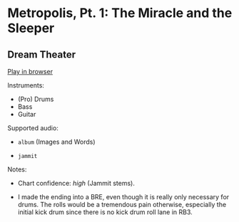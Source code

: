 # Metropolis, Pt\. 1: The Miracle and the Sleeper

## Dream Theater


[Play in browser](http://pages.cs.wisc.edu/~tolly/customs/?title=metropolis-pt-1&artist=dream-theater)

Instruments:

  * (Pro) Drums
  * Bass
  * Guitar

Supported audio:

  * `album` (Images and Words)

  * `jammit`

Notes:

  * Chart confidence: *high* (Jammit stems).

  * I made the ending into a BRE, even though it is really only necessary for drums. The rolls would be a tremendous pain otherwise, especially the initial kick drum since there is no kick drum roll lane in RB3.


